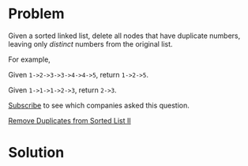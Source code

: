 
# Problem

Given a sorted linked list, delete all nodes that have duplicate numbers,
leaving only _distinct_ numbers from the original list.

For example,

Given `1->2->3->3->4->4->5`, return `1->2->5`.

Given `1->1->1->2->3`, return `2->3`.

[Subscribe](/subscribe/) to see which companies asked this question.



[Remove Duplicates from Sorted List II](https://leetcode.com/problems/remove-duplicates-from-sorted-list-ii)

# Solution



